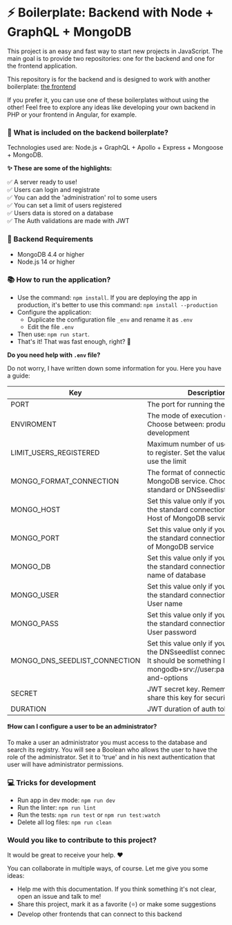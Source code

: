 # ⚡️ Boilerplate: Backend with Node + GraphQL + MongoDB

This project is an easy and fast way to start new projects in JavaScript. 
The main goal is to provide two repositories: one for the backend and one for the frontend application. 

This repository is for the backend and is designed to work with another boilerplate: [the frontend](https://github.com/didaquis/boilerplate-frontend-react-graphql-apollo)

If you prefer it, you can use one of these boilerplates without using the other! Feel free to explore any ideas like developing your own backend in PHP or your frontend in Angular, for example.

### 🎁 What is included on the backend boilerplate?
Technologies used are: Node.js + GraphQL + Apollo + Express + Mongoose + MongoDB.

**✨ These are some of the highlights:** 

✅ A server ready to use!  
✅ Users can login and registrate  
✅ You can add the 'administration' rol to some users  
✅ You can set a limit of users registered  
✅ Users data is stored on a database  
✅ The Auth validations are made with JWT  

### 📝 Backend Requirements
* MongoDB 4.4 or higher
* Node.js 14 or higher

### 📚 How to run the application?
* Use the command: `npm install`. If you are deploying the app in production, it's better to use this command: `npm install --production`
* Configure the application:
  * Duplicate the configuration file `_env` and rename it as `.env`
  * Edit the file `.env`
* Then use: `npm run start`. 
* That's it! That was fast enough, right? 🚀

**Do you need help with `.env` file?** 

Do not worry, I have written down some information for you. Here you have a guide:

| Key | Description |
|-----|-------------|
| PORT | The port for running the backend |
| ENVIROMENT | The mode of execution of Node.js. Choose between: production or development |
| LIMIT_USERS_REGISTERED | Maximum number of users allowed to register. Set the value to 0 to not use the limit |
| MONGO_FORMAT_CONNECTION | The format of connection with MongoDB service. Choose between: standard or DNSseedlist |
| MONGO_HOST | Set this value only if you are using the standard connection format. Host of MongoDB service |
| MONGO_PORT | Set this value only if you are using the standard connection format. Port of MongoDB service |
| MONGO_DB | Set this value only if you are using the standard connection format. The name of database |
| MONGO_USER | Set this value only if you are using the standard connection format. User name |
| MONGO_PASS | Set this value only if you are using the standard connection format. User password |
| MONGO_DNS_SEEDLIST_CONNECTION | Set this value only if you are using the DNSseedlist connection format. It should be something like this: mongodb+srv://user:password@uri-and-options |
| SECRET | JWT secret key. Remember not to share this key for security reasons |
| DURATION | JWT duration of auth token |

**❗️How can I configure a user to be an administrator?** 

To make a user an administrator you must access to the database and search its registry. You will see a Boolean who allows the user to have the role of the administrator. Set it to 'true' and in his next authentication that user will have administrator permissions.

### 💻 Tricks for development
* Run app in dev mode: `npm run dev`
* Run the linter: `npm run lint`
* Run the tests: `npm run test` or `npm run test:watch`
* Delete all log files: `npm run clean`

### Would you like to contribute to this project?
It would be great to receive your help. ♥️ 

You can collaborate in multiple ways, of course. Let me give you some ideas:
* Help me with this documentation. If you think something it's not clear, open an issue and talk to me!
* Share this project, mark it as a favorite (⭐️) or make some suggestions
* Develop other frontends that can connect to this backend

